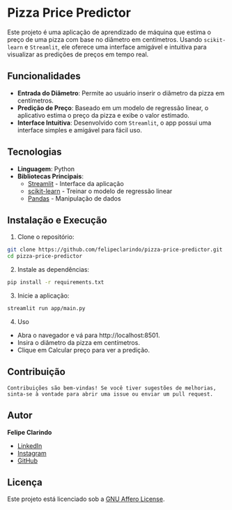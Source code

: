 # Pizza Price Predictor

Este projeto é uma aplicação de aprendizado de máquina que estima o preço de uma pizza com base no diâmetro em centímetros. Usando `scikit-learn` e `Streamlit`, ele oferece uma interface amigável e intuitiva para visualizar as predições de preços em tempo real.

## Funcionalidades

- **Entrada do Diâmetro**: Permite ao usuário inserir o diâmetro da pizza em centímetros.
- **Predição de Preço**: Baseado em um modelo de regressão linear, o aplicativo estima o preço da pizza e exibe o valor estimado.
- **Interface Intuitiva**: Desenvolvido com `Streamlit`, o app possui uma interface simples e amigável para fácil uso.

## Tecnologias

- **Linguagem**: Python
- **Bibliotecas Principais**:
  - [Streamlit](https://streamlit.io/) - Interface da aplicação
  - [scikit-learn](https://scikit-learn.org/stable/) - Treinar o modelo de regressão linear
  - [Pandas](https://pandas.pydata.org/) - Manipulação de dados

## Instalação e Execução

1. Clone o repositório:

```bash
git clone https://github.com/felipeclarindo/pizza-price-predictor.git
cd pizza-price-predictor
```

2. Instale as dependências:

```bash
pip install -r requirements.txt
```

3. Inicie a aplicação:

```bash
streamlit run app/main.py
```

4. Uso

- Abra o navegador e vá para http://localhost:8501.
- Insira o diâmetro da pizza em centímetros.
- Clique em Calcular preço para ver a predição.

## Contribuição

    Contribuições são bem-vindas! Se você tiver sugestões de melhorias, sinta-se à vontade para abrir uma issue ou enviar um pull request.

## Autor

**Felipe Clarindo**

- [LinkedIn](https://www.linkedin.com/in/felipeclarindo)
- [Instagram](https://www.instagram.com/lipethecoder)
- [GitHub](https://github.com/felipeclarindo)

## Licença

Este projeto está licenciado sob a [GNU Affero License](https://www.gnu.org/licenses/agpl-3.0.html).
